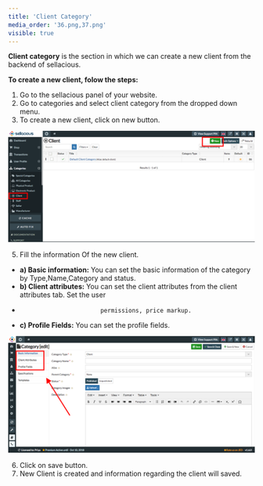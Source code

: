 ```yaml
---
title: 'Client Category'
media_order: '36.png,37.png'
visible: true
---
```


**Client category** is the section in which we can create a new client from the backend of sellacious.

**To create a new client, folow the steps:**

1. Go to the sellacious panel of your website.
2. Go to categories and select client category from the dropped down menu.
3. To create a new client, click on new button.

![](36.png)

5. Fill the information Of the new client.

*  **a) Basic information:** You can set the basic information of the category by Type,Name,Category and status.   
*  **b) Client attributes:** You can set the client attributes from the client attributes tab. Set the user  
*                            permissions, price markup. 
*  **c) Profile Fields:** You can set the profile fields.
 
 ![](37.png)
 
6. Click on save button.
7. New Client is created and information regarding the client will saved.
